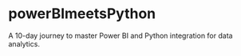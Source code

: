 # powerBImeetsPython
A 10-day journey to master Power BI and Python integration for data analytics.
